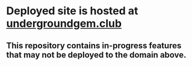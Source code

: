 # Deployed site is hosted at [undergroundgem.club](undergroundgem.club)
## This repository contains in-progress features that may not be deployed to the domain above.
